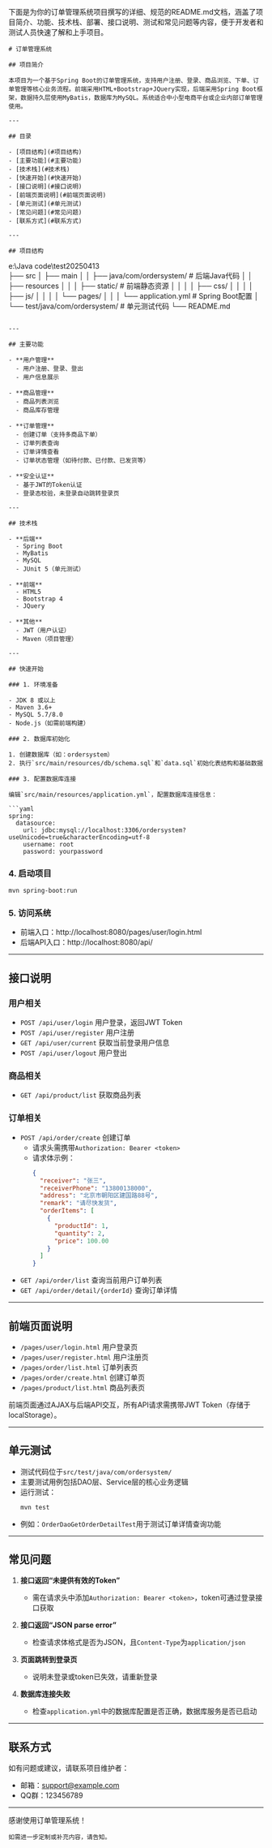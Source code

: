 下面是为你的订单管理系统项目撰写的详细、规范的README.md文档，涵盖了项目简介、功能、技术栈、部署、接口说明、测试和常见问题等内容，便于开发者和测试人员快速了解和上手项目。

```markdown:e:\Java code\test20250413\README.md
# 订单管理系统

## 项目简介

本项目为一个基于Spring Boot的订单管理系统，支持用户注册、登录、商品浏览、下单、订单管理等核心业务流程。前端采用HTML+Bootstrap+JQuery实现，后端采用Spring Boot框架，数据持久层使用MyBatis，数据库为MySQL。系统适合中小型电商平台或企业内部订单管理使用。

---

## 目录

- [项目结构](#项目结构)
- [主要功能](#主要功能)
- [技术栈](#技术栈)
- [快速开始](#快速开始)
- [接口说明](#接口说明)
- [前端页面说明](#前端页面说明)
- [单元测试](#单元测试)
- [常见问题](#常见问题)
- [联系方式](#联系方式)

---

## 项目结构

```
e:\Java code\test20250413\
├── src
│   ├── main
│   │   ├── java/com/ordersystem/       # 后端Java代码
│   │   ├── resources
│   │   │   ├── static/                 # 前端静态资源
│   │   │   │   ├── css/
│   │   │   │   ├── js/
│   │   │   │   └── pages/
│   │   │   └── application.yml         # Spring Boot配置
│   └── test/java/com/ordersystem/      # 单元测试代码
└── README.md
```

---

## 主要功能

- **用户管理**
  - 用户注册、登录、登出
  - 用户信息展示

- **商品管理**
  - 商品列表浏览
  - 商品库存管理

- **订单管理**
  - 创建订单（支持多商品下单）
  - 订单列表查询
  - 订单详情查看
  - 订单状态管理（如待付款、已付款、已发货等）

- **安全认证**
  - 基于JWT的Token认证
  - 登录态校验，未登录自动跳转登录页

---

## 技术栈

- **后端**
  - Spring Boot
  - MyBatis
  - MySQL
  - JUnit 5（单元测试）

- **前端**
  - HTML5
  - Bootstrap 4
  - JQuery

- **其他**
  - JWT（用户认证）
  - Maven（项目管理）

---

## 快速开始

### 1. 环境准备

- JDK 8 或以上
- Maven 3.6+
- MySQL 5.7/8.0
- Node.js（如需前端构建）

### 2. 数据库初始化

1. 创建数据库（如：ordersystem）
2. 执行`src/main/resources/db/schema.sql`和`data.sql`初始化表结构和基础数据

### 3. 配置数据库连接

编辑`src/main/resources/application.yml`，配置数据库连接信息：

```yaml
spring:
  datasource:
    url: jdbc:mysql://localhost:3306/ordersystem?useUnicode=true&characterEncoding=utf-8
    username: root
    password: yourpassword
```

### 4. 启动项目

```bash
mvn spring-boot:run
```

### 5. 访问系统

- 前端入口：http://localhost:8080/pages/user/login.html
- 后端API入口：http://localhost:8080/api/

---

## 接口说明

### 用户相关

- `POST /api/user/login` 用户登录，返回JWT Token
- `POST /api/user/register` 用户注册
- `GET /api/user/current` 获取当前登录用户信息
- `POST /api/user/logout` 用户登出

### 商品相关

- `GET /api/product/list` 获取商品列表

### 订单相关

- `POST /api/order/create` 创建订单
  - 请求头需携带`Authorization: Bearer <token>`
  - 请求体示例：
    ```json
    {
      "receiver": "张三",
      "receiverPhone": "13800138000",
      "address": "北京市朝阳区建国路88号",
      "remark": "请尽快发货",
      "orderItems": [
        {
          "productId": 1,
          "quantity": 2,
          "price": 100.00
        }
      ]
    }
    ```
- `GET /api/order/list` 查询当前用户订单列表
- `GET /api/order/detail/{orderId}` 查询订单详情

---

## 前端页面说明

- `/pages/user/login.html` 用户登录页
- `/pages/user/register.html` 用户注册页
- `/pages/order/list.html` 订单列表页
- `/pages/order/create.html` 创建订单页
- `/pages/product/list.html` 商品列表页

前端页面通过AJAX与后端API交互，所有API请求需携带JWT Token（存储于localStorage）。

---

## 单元测试

- 测试代码位于`src/test/java/com/ordersystem/`
- 主要测试用例包括DAO层、Service层的核心业务逻辑
- 运行测试：
  ```bash
  mvn test
  ```
- 例如：`OrderDaoGetOrderDetailTest`用于测试订单详情查询功能

---

## 常见问题

1. **接口返回“未提供有效的Token”**
   - 需在请求头中添加`Authorization: Bearer <token>`，token可通过登录接口获取

2. **接口返回“JSON parse error”**
   - 检查请求体格式是否为JSON，且`Content-Type`为`application/json`

3. **页面跳转到登录页**
   - 说明未登录或token已失效，请重新登录

4. **数据库连接失败**
   - 检查`application.yml`中的数据库配置是否正确，数据库服务是否已启动

---

## 联系方式

如有问题或建议，请联系项目维护者：

- 邮箱：support@example.com
- QQ群：123456789

---

感谢使用订单管理系统！
```
如需进一步定制或补充内容，请告知。